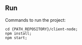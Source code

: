 ## Run

Commands to run the project:

```
cd {PATH_REPOSITORY}/client-node;
npm install;
npm start;
```
